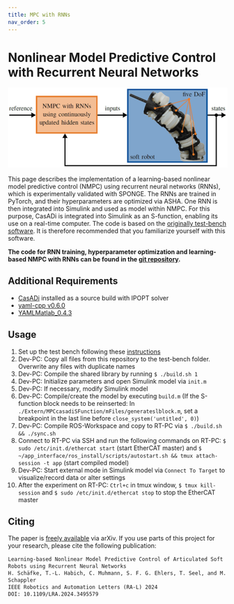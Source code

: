 ```yaml
---
title: MPC with RNNs
nav_order: 5
---
```


# Nonlinear Model Predictive Control with Recurrent Neural Networks
<p align="center">
<img src="images/../../images/mpc_cover.png" width=600>
</p>

This page describes the implementation of a learning-based nonlinear model predictive control (NMPC) using recurrent neural networks (RNNs), which is experimentally validated with SPONGE. The RNNs are trained in PyTorch, and their hyperparameters are optimized via ASHA. One RNN is then integrated into Simulink and used as model within NMPC. For this purpose, CasADi is integrated into Simulink as an S-function, enabling its use on a real-time computer. The code is based on the [originally test-bench software](https://tlhabich.github.io/sponge/test_bench/). It is therefore recommended that you familiarize yourself with this software.

**The code for RNN training, hyperparameter optimization and learning-based NMPC with RNNs can be found in the [git repository](https://github.com/tlhabich/sponge/tree/main/rnn_mpc/software).**

## Additional Requirements
- [CasADi](https://github.com/casadi/casadi/wiki/InstallationLinux) installed as a source build with IPOPT solver
- [yaml-cpp v0.6.0](https://github.com/jbeder/yaml-cpp)
- [YAMLMatlab_0.4.3](https://github.com/ewiger/yamlmatlab)

## Usage
1. Set up the test bench following these [instructions](https://tlhabich.github.io/sponge/test_bench/)
2. Dev-PC: Copy all files from this repository to the test-bench folder. Overwrite any files with duplicate names
3. Dev-PC: Compile the shared library by running ``$ ./build.sh 1``
4. Dev-PC: Initialize parameters and open Simulink model via ``init.m``
5. Dev-PC: If necessary, modify Simulink model
6. Dev-PC: Compile/create the model by executing ``build.m`` (If the S-function block needs to be reinserted: In `./Extern/MPCcasadiSFunction/mFiles/generateslblock.m`, set a breakpoint in the last line before `close_system('untitled', 0)`)
7. Dev-PC: Compile ROS-Workspace and copy to RT-PC via ``$ ./build.sh && ./sync.sh``
8. Connect to RT-PC via SSH and run the following commands on RT-PC: ``$ sudo /etc/init.d/ethercat start`` (start EtherCAT master) and ``$ ~/app_interface/ros_install/scripts/autostart.sh && tmux attach-session -t app`` (start compiled model)
9. Dev-PC: Start external mode in Simulink model via ``Connect To Target`` to visualize/record data or alter settings
10. After the experiment on RT-PC: ``Ctrl+c`` in tmux window, ``$ tmux kill-session`` and ``$ sudo /etc/init.d/ethercat stop`` to stop the EtherCAT master

## Citing
The paper is [freely available](https://arxiv.org/abs/2411.05616) via arXiv. If you use parts of this project for your research, please cite the following publication:
```
Learning-based Nonlinear Model Predictive Control of Articulated Soft Robots using Recurrent Neural Networks
H. Schäfke, T.-L. Habich, C. Muhmann, S. F. G. Ehlers, T. Seel, and M. Schappler
IEEE Robotics and Automation Letters (RA-L) 2024
DOI: 10.1109/LRA.2024.3495579
```
